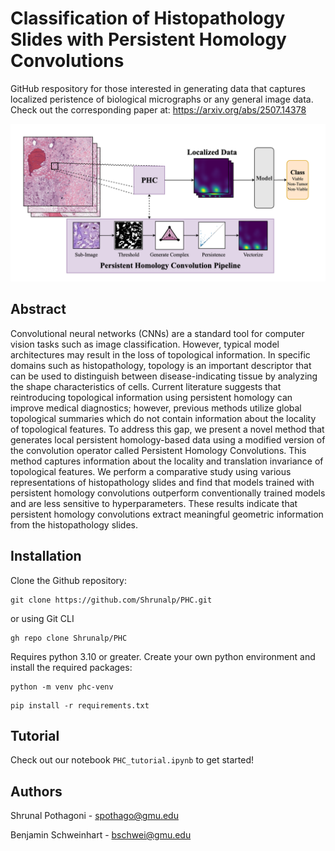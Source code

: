 # Classification of Histopathology Slides with Persistent Homology Convolutions
GitHub respository for those interested in generating data that captures localized peristence of biological micrographs or any general image data.
Check out the corresponding paper at: https://arxiv.org/abs/2507.14378

![alt text](https://github.com/Shrunalp/PHC/blob/main/PHC_visual.png?raw=true#center)

## Abstract
Convolutional neural networks (CNNs) are a standard tool for computer vision tasks such as image classification. However, typical model architectures may result in the loss of topological information. In specific domains such as histopathology, topology is an important descriptor that can be used to distinguish between disease-indicating tissue by analyzing the shape characteristics of cells. Current literature suggests that reintroducing topological information using persistent homology can improve medical diagnostics; however, previous methods utilize global topological summaries which do not contain information about the locality of topological features. To address this gap, we present a novel method that generates local persistent homology-based data using a modified version of the convolution operator called Persistent Homology Convolutions. This method captures information about the locality and translation invariance of topological features. We perform a comparative study using various representations of histopathology slides and find that models trained with persistent homology convolutions outperform conventionally trained models and are less sensitive to hyperparameters. These results indicate that persistent homology convolutions extract meaningful geometric information from the histopathology slides.

## Installation

Clone the Github repository:
```
git clone https://github.com/Shrunalp/PHC.git
```
or using Git CLI 
```
gh repo clone Shrunalp/PHC
```

Requires python 3.10 or greater. Create your own python environment and install the required packages:

```
python -m venv phc-venv 
```
```
pip install -r requirements.txt
```

## Tutorial 

Check out our notebook ```PHC_tutorial.ipynb``` to get started!

## Authors

Shrunal Pothagoni - spothago@gmu.edu

Benjamin Schweinhart - bschwei@gmu.edu
